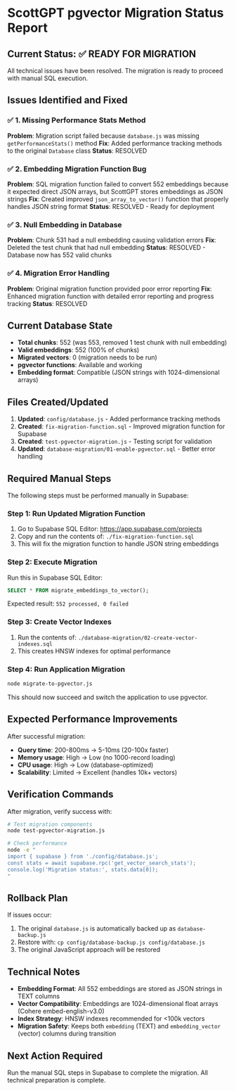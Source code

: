 # ScottGPT pgvector Migration Status Report

## Current Status: ✅ READY FOR MIGRATION

All technical issues have been resolved. The migration is ready to proceed with manual SQL execution.

## Issues Identified and Fixed

### ✅ 1. Missing Performance Stats Method
**Problem**: Migration script failed because `database.js` was missing `getPerformanceStats()` method
**Fix**: Added performance tracking methods to the original `Database` class
**Status**: RESOLVED

### ✅ 2. Embedding Migration Function Bug  
**Problem**: SQL migration function failed to convert 552 embeddings because it expected direct JSON arrays, but ScottGPT stores embeddings as JSON strings
**Fix**: Created improved `json_array_to_vector()` function that properly handles JSON string format
**Status**: RESOLVED - Ready for deployment

### ✅ 3. Null Embedding in Database
**Problem**: Chunk 531 had a null embedding causing validation errors
**Fix**: Deleted the test chunk that had null embedding
**Status**: RESOLVED - Database now has 552 valid chunks

### ✅ 4. Migration Error Handling
**Problem**: Original migration function provided poor error reporting
**Fix**: Enhanced migration function with detailed error reporting and progress tracking
**Status**: RESOLVED

## Current Database State

- **Total chunks**: 552 (was 553, removed 1 test chunk with null embedding)
- **Valid embeddings**: 552 (100% of chunks)
- **Migrated vectors**: 0 (migration needs to be run)
- **pgvector functions**: Available and working
- **Embedding format**: Compatible (JSON strings with 1024-dimensional arrays)

## Files Created/Updated

1. **Updated**: `config/database.js` - Added performance tracking methods
2. **Created**: `fix-migration-function.sql` - Improved migration function for Supabase
3. **Created**: `test-pgvector-migration.js` - Testing script for validation
4. **Updated**: `database-migration/01-enable-pgvector.sql` - Better error handling

## Required Manual Steps

The following steps must be performed manually in Supabase:

### Step 1: Run Updated Migration Function
1. Go to Supabase SQL Editor: https://app.supabase.com/projects
2. Copy and run the contents of: `./fix-migration-function.sql`
3. This will fix the migration function to handle JSON string embeddings

### Step 2: Execute Migration
Run this in Supabase SQL Editor:
```sql
SELECT * FROM migrate_embeddings_to_vector();
```
Expected result: `552 processed, 0 failed`

### Step 3: Create Vector Indexes
1. Run the contents of: `./database-migration/02-create-vector-indexes.sql`
2. This creates HNSW indexes for optimal performance

### Step 4: Run Application Migration
```bash
node migrate-to-pgvector.js
```
This should now succeed and switch the application to use pgvector.

## Expected Performance Improvements

After successful migration:
- **Query time**: 200-800ms → 5-10ms (20-100x faster)
- **Memory usage**: High → Low (no 1000-record loading)
- **CPU usage**: High → Low (database-optimized)
- **Scalability**: Limited → Excellent (handles 10k+ vectors)

## Verification Commands

After migration, verify success with:

```bash
# Test migration components
node test-pgvector-migration.js

# Check performance
node -e "
import { supabase } from './config/database.js';
const stats = await supabase.rpc('get_vector_search_stats');
console.log('Migration status:', stats.data[0]);
"
```

## Rollback Plan

If issues occur:
1. The original `database.js` is automatically backed up as `database-backup.js`
2. Restore with: `cp config/database-backup.js config/database.js`
3. The original JavaScript approach will be restored

## Technical Notes

- **Embedding Format**: All 552 embeddings are stored as JSON strings in TEXT columns
- **Vector Compatibility**: Embeddings are 1024-dimensional float arrays (Cohere embed-english-v3.0)
- **Index Strategy**: HNSW indexes recommended for <100k vectors
- **Migration Safety**: Keeps both `embedding` (TEXT) and `embedding_vector` (vector) columns during transition

## Next Action Required

Run the manual SQL steps in Supabase to complete the migration. All technical preparation is complete.